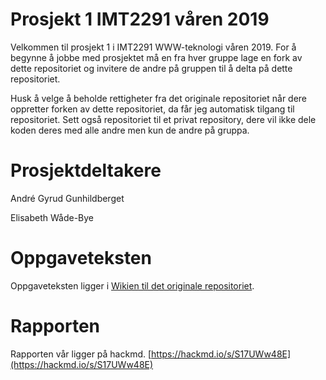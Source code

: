 # Prosjekt 1 IMT2291 våren 2019 #
Velkommen til prosjekt 1 i IMT2291 WWW-teknologi våren 2019. For å begynne å jobbe med prosjektet må en fra hver gruppe lage en fork av dette repositoriet og invitere de andre på gruppen til å delta på dette repositoriet.

Husk å velge å beholde rettigheter fra det originale repositoriet når dere oppretter forken av dette repositoriet, da får jeg automatisk tilgang til repositoriet. Sett også repositoriet til et privat repository, dere vil ikke dele koden deres med alle andre men kun de andre på gruppa.

# Prosjektdeltakere #
André Gyrud Gunhildberget

Elisabeth Wåde-Bye

# Oppgaveteksten # 
Oppgaveteksten ligger i [Wikien til det originale repositoriet](https://bitbucket.org/okolloen/imt2291-prosjekt1-2019/wiki/Home).

# Rapporten #
Rapporten vår ligger på hackmd. [https://hackmd.io/s/S17UWw48E](https://hackmd.io/s/S17UWw48E)